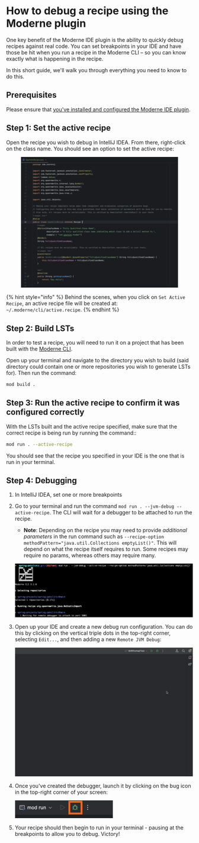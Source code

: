 # How to debug a recipe using the Moderne plugin

One key benefit of the Moderne IDE plugin is the ability to quickly debug recipes against real code. You can set breakpoints in your IDE and have those be hit when you run a recipe in the Moderne CLI – so you can know exactly what is happening in the recipe.

In this short guide, we'll walk you through everything you need to know to do this.

## Prerequisites

Please ensure that [you've installed and configured the Moderne IDE plugin](./getting-started-with-the-moderne-plugin-for-jetbrains-ides.md).

## Step 1: Set the active recipe

Open the recipe you wish to debug in IntelliJ IDEA. From there, right-click on the class name. You should see an option to set the active recipe:

<figure><img src="../../../.gitbook/assets/select-active-recipe.gif" alt=""><figcaption></figcaption></figure>

{% hint style="info" %}
Behind the scenes, when you click on `Set Active Recipe`, an active recipe file will be created at: `~/.moderne/cli/active.recipe`.
{% endhint %}

## Step 2: Build LSTs

In order to test a recipe, you will need to run it on a project that has been built with the [Moderne CLI](/user-documentation/moderne-cli/getting-started/cli-intro.md).

Open up your terminal and navigate to the directory you wish to build (said directory could contain one or more repositories you wish to generate LSTs for). Then run the command:

```bash
mod build .
```

## Step 3: Run the active recipe to confirm it was configured correctly

With the LSTs built and the active recipe specified, make sure that the correct recipe is being run by running the command::

```bash
mod run . --active-recipe
```

You should see that the recipe you specified in your IDE is the one that is run in your terminal.

## Step 4: Debugging

1. In IntelliJ IDEA, set one or more breakpoints
2. Go to your terminal and run the command `mod run . --jvm-debug --active-recipe`. The CLI will wait for a debugger to be attached to run the recipe.
    * **Note**: Depending on the recipe you may need to provide _additional parameters_ in the run command such as `--recipe-option methodPattern="java.util.Collections emptyList()"`. This will depend on what the recipe itself requires to run. Some recipes may require no params, whereas others may require many.

    ![Debugger attaching](/.gitbook/assets/debugger-wait.png)
3. Open up your IDE and create a new debug run configuration. You can do this by clicking on the vertical triple dots in the top-right corner, selecting `Edit...`, and then adding a new `Remote JVM Debug`:

    ![Adding Remote JVM Debugger](/.gitbook/assets/add-debug-config.gif)

4. Once you've created the debugger, launch it by clicking on the bug icon in the top-right corner of your screen:

    ![Debug icon](/.gitbook/assets/debug-icon.png)

5. Your recipe should then begin to run in your terminal - pausing at the breakpoints to allow you to debug. Victory!